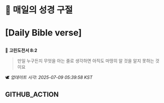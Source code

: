 # 🙏 매일의 성경 구절
# [Daily Bible verse]
##
<!-- START_BIBLE_VERSE -->
📖 **고린도전서 8:2**
> 만일 누구든지 무엇을 아는 줄로 생각하면 아직도 마땅히 알 것을 알지 못하는 것이요

🕊️ _업데이트 시각: 2025-07-09 05:39:58 KST_
  <!-- END_BIBLE_VERSE -->
## GITHUB_ACTION
